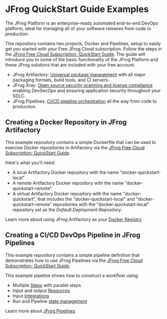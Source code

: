 # JFrog QuickStart Guide Examples

The JFrog Platform is an enterprise-ready automated end-to-end DevOps platform, ideal for managing all of your software releases from code to production.

This repository contains two projects, Docker and Pipelines, setup to easily get you started with your Free JFrog Cloud subscription. Follow the steps in the [JFrog Free Cloud Subscription: QuickStart Guide](https://jfrog.com/). The guide will introduce you to some of the basic functionality of the JFrog Platform and these JFrog solutions that are included with your free account: 

* JFrog Artifactory: [Universal package management](https://www.jfrog.com/confluence/display/JFROG/Package+Management) with all major packaging formats, build tools, and CI servers.
* JFrog Xray: [Open source security scanning and license compliance](https://www.jfrog.com/confluence/display/JFROG/Xray+Security+and+Compliance) enabling DevSecOps and ensuring application security throughout your SDLC.
* JFrog Pipelines: [CI/CD pipeline orchestration](https://www.jfrog.com/confluence/display/JFROG/Pipelines+Developer+Guide) all the way from code to production.

## Creating a Docker Repository in JFrog Artifactory 
This example repository contains a simple Dockerfile that can be used to exercise Docker repositories in Artifactory via the [JFrog Free Cloud Subscription: QuickStart Guide](https://jfrog.com/). 

Here's what you'll need:
* A local Artifactory Docker repository with the name "docker-quickstart-local"
* A remote Artifactory Docker repository with the name "docker-quickstart-remote"
* A virtual Artifactory Docker repository with the name "docker-quickstart", that includes the "docker-quickstart-local" and "docker-quickstart-remote" repositories with the "docker-quickstart-local" repository set as the *Default Deployment Repository*.

Learn more about using JFrog Artifactory as your [Docker Registry](https://www.jfrog.com/confluence/display/JFROG/Docker+Registry)

## Creating a CI/CD DevOps Pipeline in JFrog Pipelines

This example repository contains a simple pipeline definition that demonstrates how to use JFrog Pipelines via the [JFrog Free Cloud Subscription: QuickStart Guide](https://jfrog.com/). 

This example pipeline shows how to construct a workflow using:

* Multiple [Steps](https://www.jfrog.com/confluence/display/JFROG/Pipelines+Steps) with parallel steps
* Input and output [Resources](https://www.jfrog.com/confluence/display/JFROG/Pipelines+Resources)
* Input [Integrations](https://www.jfrog.com/confluence/display/JFROG/Pipelines+Integrations)
* Run and Pipeline [state management](https://www.jfrog.com/confluence/display/JFROG/Creating+Stateful+Pipelines) 

Learn more about [JFrog Pipelines](https://www.jfrog.com/confluence/display/JFROG/Pipelines+Quickstart)
